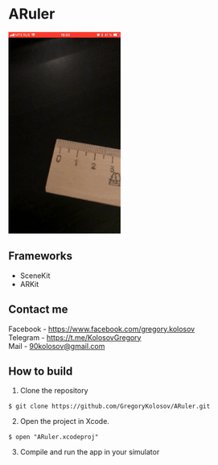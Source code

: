 # ARuler
![Gif](https://github.com/GregoryKolosov/ARuler/blob/master/ARulerGif.gif)
## Frameworks
* SceneKit
* ARKit
## Contact me 
Facebook - https://www.facebook.com/gregory.kolosov
<br>
Telegram - https://t.me/KolosovGregory
<br>
Mail - <90kolosov@gmail.com>
## How to build
1. Clone the repository
```
$ git clone https://github.com/GregoryKolosov/ARuler.git
```
2. Open the project in Xcode.
```
$ open "ARuler.xcodeproj"
```
3. Compile and run the app in your simulator
